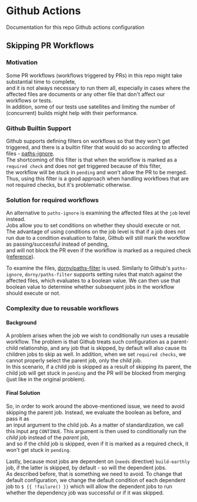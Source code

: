 # Github Actions

Documentation for this repo Github actions configuration

## Skipping PR Workflows
### Motivation
Some PR workflows (workflows triggered by PRs) in this repo might take substantial time to complete,  
and it is not always necessary to run them all, especially in cases where the affected files are documents or any other file that don't affect our workflows or tests.  
In addition, some of our tests use satellites and limiting the number of (concurrent) builds might help with their performance.

### Github Builtin Support
Github supports defining filters on workflows so that they won't get triggered, and there is a builtin filter that would do so according to affected files - [paths-ignore](https://docs.github.com/en/actions/using-workflows/workflow-syntax-for-github-actions#onpushpull_requestpull_request_targetpathspaths-ignore).  
The shortcoming of this filter is that when the workflow is marked as a `required check` and does not get triggered because of this filter,  
the workflow will be stuck in `pending` and won't allow the PR to be merged.  
Thus, using this filter is a good approach when handling workflows that are not required checks, but it's problematic otherwise.

### Solution for required workflows
An alternative to `paths-ignore` is examining the affected files at the `job` level instead.  
Jobs allow you to set conditions on whether they should execute or not.  
The advantage of using conditions on the job level is that if a job does not run due to a condition evaluation to false,
Github will still mark the workflow as passing/successful instead of pending,  
and will not block the PR even if the workflow is marked as a required check ([reference](https://docs.github.com/en/actions/using-jobs/using-conditions-to-control-job-execution#overview)).  

To examine the files, [dorny/paths-filter](https://github.com/dorny/paths-filter) is used.
Similarly to Github's `paths-ignore`, `dorny/paths-filter` supports setting rules that match against the affected files, which evaluates to a boolean value.
We can then use that boolean value to determine whether subsequent jobs in the workflow should execute or not. 

### Complexity due to reusable workflows

#### Background
A problem arises when the job we wish to conditionally run uses a reusable workflow.
The problem is that Github treats such configuration as a parent-child relationship,
and any job that is skipped, by default will also cause its children jobs to skip as well.
In addition, when we set `required checks`, we cannot properly select the parent job, only the child job.  
In this scenario, if a child job is skipped as a result of skipping its parent, the child job will get stuck in `pending` and the PR will be blocked from merging (just like in the original problem).

#### Final Solution
So, in order to work around the above-mentioned issue, we need to avoid
skipping the parent job. Instead, we evaluate the boolean as before, and pass it as  
an input argument to the child job. As a matter of standardization, we call this input arg `CONTINUE`.
This argument is then used to conditionally run the _child_ job instead of the _parent_ job,  
and so if the child job is skipped, even if it is marked as a required check, it won't get stuck in `pending`.

Lastly, because most jobs are dependent on (`needs` directive) `build-earthly` job, if the latter is skipped, by default - so will the dependent jobs.  
As described before, that is something we need to avoid. To change that default configuration, we change
the default condition of each dependent job to `$ {{ !failure() }}` which will allow the dependent jobs to run whether the dependency job was successful or if it was skipped.





